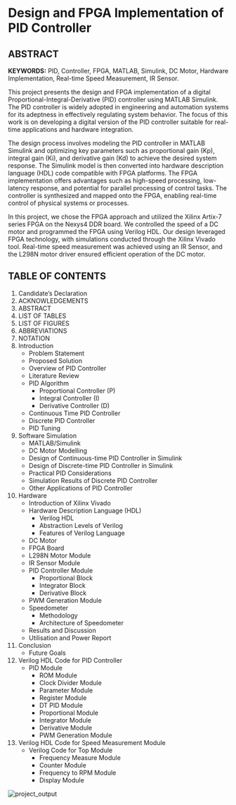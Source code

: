 # Design and FPGA Implementation of PID Controller

## ABSTRACT

**KEYWORDS:** PID, Controller, FPGA, MATLAB, Simulink, DC Motor, Hardware Implementation, Real-time Speed Measurement, IR Sensor.

This project presents the design and FPGA implementation of a digital Proportional-Integral-Derivative (PID) controller using MATLAB Simulink. The PID controller is widely adopted in engineering and automation systems for its adeptness in effectively regulating system behavior. The focus of this work is on developing a digital version of the PID controller suitable for real-time applications and hardware integration.

The design process involves modeling the PID controller in MATLAB Simulink and optimizing key parameters such as proportional gain (Kp), integral gain (Ki), and derivative gain (Kd) to achieve the desired system response. The Simulink model is then converted into hardware description language (HDL) code compatible with FPGA platforms. The FPGA implementation offers advantages such as high-speed processing, low-latency response, and potential for parallel processing of control tasks. The controller is synthesized and mapped onto the FPGA, enabling real-time control of physical systems or processes.

In this project, we chose the FPGA approach and utilized the Xilinx Artix-7 series FPGA on the Nexys4 DDR board. We controlled the speed of a DC motor and programmed the FPGA using Verilog HDL. Our design leveraged FPGA technology, with simulations conducted through the Xilinx Vivado tool. Real-time speed measurement was achieved using an IR Sensor, and the L298N motor driver ensured efficient operation of the DC motor.

## TABLE OF CONTENTS

1. Candidate’s Declaration
2. ACKNOWLEDGEMENTS
3. ABSTRACT
4. LIST OF TABLES
5. LIST OF FIGURES
6. ABBREVIATIONS
7. NOTATION
8. Introduction
   - Problem Statement
   - Proposed Solution
   - Overview of PID Controller
   - Literature Review
   - PID Algorithm
     - Proportional Controller (P)
     - Integral Controller (I)
     - Derivative Controller (D)
   - Continuous Time PID Controller
   - Discrete PID Controller
   - PID Tuning
9. Software Simulation
   - MATLAB/Simulink
   - DC Motor Modelling
   - Design of Continuous-time PID Controller in Simulink
   - Design of Discrete-time PID Controller in Simulink
   - Practical PID Considerations
   - Simulation Results of Discrete PID Controller
   - Other Applications of PID Controller
10. Hardware
    - Introduction of Xilinx Vivado
    - Hardware Description Language (HDL)
      - Verilog HDL
      - Abstraction Levels of Verilog
      - Features of Verilog Language
    - DC Motor
    - FPGA Board
    - L298N Motor Module
    - IR Sensor Module
    - PID Controller Module
      - Proportional Block
      - Integrator Block
      - Derivative Block
    - PWM Generation Module
    - Speedometer
      - Methodology
      - Architecture of Speedometer
    - Results and Discussion
    - Utilisation and Power Report
11. Conclusion
    - Future Goals
12. Verilog HDL Code for PID Controller
    - PID Module
      - ROM Module
      - Clock Divider Module
      - Parameter Module
      - Register Module
      - DT PID Module
      - Proportional Module
      - Integrator Module
      - Derivative Module
      - PWM Generation Module
13. Verilog HDL Code for Speed Measurement Module
    - Verilog Code for Top Module
      - Frequency Measure Module
      - Counter Module
      - Frequency to RPM Module
      - Display Module

![project_output](https://github.com/Munazir1533/Design-and-FPGA-implementation-of-PID-Controller/assets/93303360/78d8a4ac-a6d4-4eca-8677-78c0eaf0e865)

